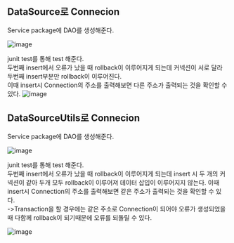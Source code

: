 ## DataSource로 Connecion         
Service package에 DAO를 생성해준다.

![image](https://user-images.githubusercontent.com/122864238/235026078-9ab72cbc-9964-492f-a4cb-4455eb447672.png)

junit test를 통해 test 해준다.          
두번째 insert에서 오류가 났을 때 rollback이 이루어지게 되는데 커넥션이 서로 달라 두번째 insert부분만 rollback이 이루어진다.       
이때 insert시 Connection의 주소를 출력해보면 다른 주소가 출력되는 것을 확인할 수 있다.
![image](https://user-images.githubusercontent.com/122864238/235026329-9694b917-ad4c-4bf6-8d19-983390fd11bd.png)

## DataSourceUtils로 Connecion         
Service package에 DAO를 생성해준다.

![image](https://user-images.githubusercontent.com/122864238/235027057-137e2e1d-2836-4e70-9963-a1350ad5d1fb.png)

junit test를 통해 test 해준다.          
두번째 insert에서 오류가 났을 때 rollback이 이루어지게 되는데 insert 시 두 개의 커넥션이 같아 두개 모두 rollback이 이루어져 데이터 삽입이 이루어지지 않는다.
이때 insert시 Connection의 주소를 출력해보면 같은 주소가 출력되는 것을 확인할 수 있다.           
->Transaction을 할 경우에는 같은 주소로 Connection이 되어야 오류가 생성되었을 때 다함께 rollback이 되기때문에 오류를 되돌릴 수 있다.

![image](https://user-images.githubusercontent.com/122864238/235027145-fb807b6e-fb59-4ac5-a546-adc4e6a19278.png)
